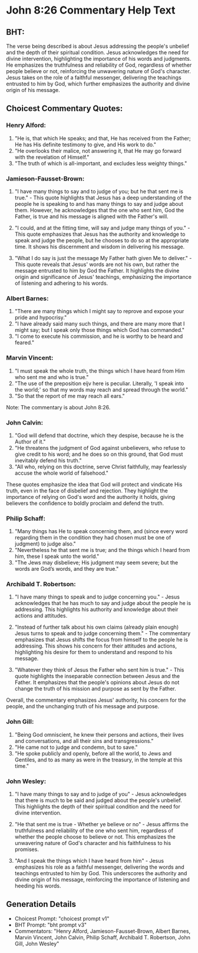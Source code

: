 # John 8:26 Commentary Help Text

## BHT:
The verse being described is about Jesus addressing the people's unbelief and the depth of their spiritual condition. Jesus acknowledges the need for divine intervention, highlighting the importance of his words and judgments. He emphasizes the truthfulness and reliability of God, regardless of whether people believe or not, reinforcing the unwavering nature of God's character. Jesus takes on the role of a faithful messenger, delivering the teachings entrusted to him by God, which further emphasizes the authority and divine origin of his message.

## Choicest Commentary Quotes:
### Henry Alford:
1. "He is, that which He speaks; and that, He has received from the Father; He has His definite testimony to give, and His work to do."
2. "He overlooks their malice, not answering it, that He may go forward with the revelation of Himself."
3. "The truth of which is all-important, and excludes less weighty things."

### Jamieson-Fausset-Brown:
1. "I have many things to say and to judge of you; but he that sent me is true." - This quote highlights that Jesus has a deep understanding of the people he is speaking to and has many things to say and judge about them. However, he acknowledges that the one who sent him, God the Father, is true and his message is aligned with the Father's will.

2. "I could, and at the fitting time, will say and judge many things of you." - This quote emphasizes that Jesus has the authority and knowledge to speak and judge the people, but he chooses to do so at the appropriate time. It shows his discernment and wisdom in delivering his message.

3. "What I do say is just the message My Father hath given Me to deliver." - This quote reveals that Jesus' words are not his own, but rather the message entrusted to him by God the Father. It highlights the divine origin and significance of Jesus' teachings, emphasizing the importance of listening and adhering to his words.

### Albert Barnes:
1. "There are many things which I might say to reprove and expose your pride and hypocrisy."
2. "I have already said many such things, and there are many more that I might say; but I speak only those things which God has commanded."
3. "I come to execute his commission, and he is worthy to be heard and feared."

### Marvin Vincent:
1. "I must speak the whole truth, the things which I have heard from Him who sent me and who is true."
2. "The use of the preposition eijv here is peculiar. Literally, 'I speak into the world;' so that my words may reach and spread through the world."
3. "So that the report of me may reach all ears."

Note: The commentary is about John 8:26.

### John Calvin:
1. "God will defend that doctrine, which they despise, because he is the Author of it."
2. "He threatens the judgment of God against unbelievers, who refuse to give credit to his word; and he does so on this ground, that God must inevitably defend his truth."
3. "All who, relying on this doctrine, serve Christ faithfully, may fearlessly accuse the whole world of falsehood."

These quotes emphasize the idea that God will protect and vindicate His truth, even in the face of disbelief and rejection. They highlight the importance of relying on God's word and the authority it holds, giving believers the confidence to boldly proclaim and defend the truth.

### Philip Schaff:
1. "Many things has He to speak concerning them, and (since every word regarding them in the condition they had chosen must be one of judgment) to judge also."
2. "Nevertheless he that sent me is true; and the things which I heard from him, these I speak unto the world."
3. "The Jews may disbelieve; His judgment may seem severe; but the words are God’s words, and they are true."

### Archibald T. Robertson:
1. "I have many things to speak and to judge concerning you." - Jesus acknowledges that he has much to say and judge about the people he is addressing. This highlights his authority and knowledge about their actions and attitudes.

2. "Instead of further talk about his own claims (already plain enough) Jesus turns to speak and to judge concerning them." - The commentary emphasizes that Jesus shifts the focus from himself to the people he is addressing. This shows his concern for their attitudes and actions, highlighting his desire for them to understand and respond to his message.

3. "Whatever they think of Jesus the Father who sent him is true." - This quote highlights the inseparable connection between Jesus and the Father. It emphasizes that the people's opinions about Jesus do not change the truth of his mission and purpose as sent by the Father.

Overall, the commentary emphasizes Jesus' authority, his concern for the people, and the unchanging truth of his message and purpose.

### John Gill:
1. "Being God omniscient, he knew their persons and actions, their lives and conversations, and all their sins and transgressions."
2. "He came not to judge and condemn, but to save."
3. "He spoke publicly and openly, before all the world, to Jews and Gentiles, and to as many as were in the treasury, in the temple at this time."

### John Wesley:
1. "I have many things to say and to judge of you" - Jesus acknowledges that there is much to be said and judged about the people's unbelief. This highlights the depth of their spiritual condition and the need for divine intervention.

2. "He that sent me is true - Whether ye believe or no" - Jesus affirms the truthfulness and reliability of the one who sent him, regardless of whether the people choose to believe or not. This emphasizes the unwavering nature of God's character and his faithfulness to his promises.

3. "And I speak the things which I have heard from him" - Jesus emphasizes his role as a faithful messenger, delivering the words and teachings entrusted to him by God. This underscores the authority and divine origin of his message, reinforcing the importance of listening and heeding his words.


## Generation Details
- Choicest Prompt: "choicest prompt v1"
- BHT Prompt: "bht prompt v3"
- Commentators: "Henry Alford, Jamieson-Fausset-Brown, Albert Barnes, Marvin Vincent, John Calvin, Philip Schaff, Archibald T. Robertson, John Gill, John Wesley"
